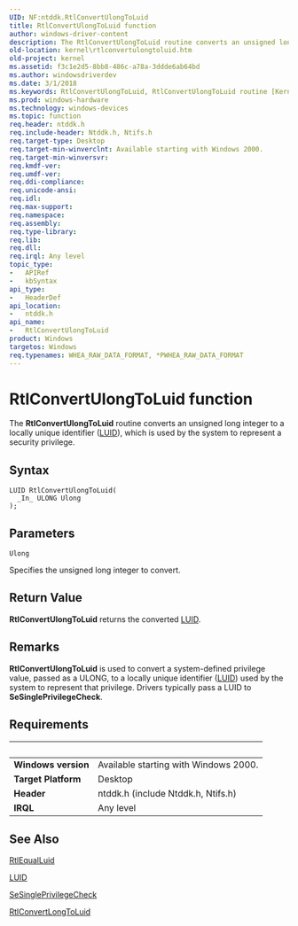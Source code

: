 ```yaml
---
UID: NF:ntddk.RtlConvertUlongToLuid
title: RtlConvertUlongToLuid function
author: windows-driver-content
description: The RtlConvertUlongToLuid routine converts an unsigned long integer to a locally unique identifier (LUID), which is used by the system to represent a security privilege.
old-location: kernel\rtlconvertulongtoluid.htm
old-project: kernel
ms.assetid: f3c1e2d5-8bb8-486c-a78a-3ddde6ab64bd
ms.author: windowsdriverdev
ms.date: 3/1/2018
ms.keywords: RtlConvertUlongToLuid, RtlConvertUlongToLuid routine [Kernel-Mode Driver Architecture], k109_25b3458f-dc47-436f-af5b-7d6a9d8eeb2a.xml, kernel.rtlconvertulongtoluid, ntddk/RtlConvertUlongToLuid
ms.prod: windows-hardware
ms.technology: windows-devices
ms.topic: function
req.header: ntddk.h
req.include-header: Ntddk.h, Ntifs.h
req.target-type: Desktop
req.target-min-winverclnt: Available starting with Windows 2000.
req.target-min-winversvr: 
req.kmdf-ver: 
req.umdf-ver: 
req.ddi-compliance: 
req.unicode-ansi: 
req.idl: 
req.max-support: 
req.namespace: 
req.assembly: 
req.type-library: 
req.lib: 
req.dll: 
req.irql: Any level
topic_type:
-	APIRef
-	kbSyntax
api_type:
-	HeaderDef
api_location:
-	ntddk.h
api_name:
-	RtlConvertUlongToLuid
product: Windows
targetos: Windows
req.typenames: WHEA_RAW_DATA_FORMAT, *PWHEA_RAW_DATA_FORMAT
---
```



# RtlConvertUlongToLuid function
The <b>RtlConvertUlongToLuid</b> routine converts an unsigned long integer to a locally unique identifier (<a href="..\igpupvdev\ns-igpupvdev-_luid.md">LUID</a>), which is used by the system to represent a security privilege.

## Syntax

````
LUID RtlConvertUlongToLuid(
  _In_ ULONG Ulong
);
````

## Parameters

`Ulong`

Specifies the unsigned long integer to convert.


## Return Value

<b>RtlConvertUlongToLuid</b> returns the converted <a href="..\igpupvdev\ns-igpupvdev-_luid.md">LUID</a>.

## Remarks

<b>RtlConvertUlongToLuid</b> is used to convert a system-defined privilege value, passed as a ULONG, to a locally unique identifier (<a href="..\igpupvdev\ns-igpupvdev-_luid.md">LUID</a>) used by the system to represent that privilege. Drivers typically pass a LUID to <b>SeSinglePrivilegeCheck</b>.

## Requirements
| &nbsp; | &nbsp; |
| ---- |:---- |
| **Windows version** | Available starting with Windows 2000.  |
| **Target Platform** | Desktop |
| **Header** | ntddk.h (include Ntddk.h, Ntifs.h) |
| **IRQL** | Any level |

## See Also

<a href="https://msdn.microsoft.com/library/windows/hardware/ff561842">RtlEqualLuid</a>



<a href="..\igpupvdev\ns-igpupvdev-_luid.md">LUID</a>



<a href="..\ntddk\nf-ntddk-sesingleprivilegecheck.md">SeSinglePrivilegeCheck</a>



<a href="..\ntddk\nf-ntddk-rtlconvertlongtoluid.md">RtlConvertLongToLuid</a>